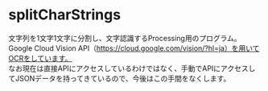 # splitCharStrings
文字列を1文字1文字に分割し、文字認識するProcessing用のプログラム。<br>
Google Cloud Vision API（https://cloud.google.com/vision/?hl=ja）を用いてOCRをしています。<br>
なお現在は直接APIにアクセスしているわけではなく、手動でAPIにアクセスしてJSONデータを持ってきているので、今後はこの手間をなくします。<br>

<div align="CENTER">
<img src="">
</div>

## 
